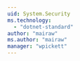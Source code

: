 ```yaml
---
uid: System.Security
ms.technology: 
  - "dotnet-standard"
author: "mairaw"
ms.author: "mairaw"
manager: "wpickett"
---
```

